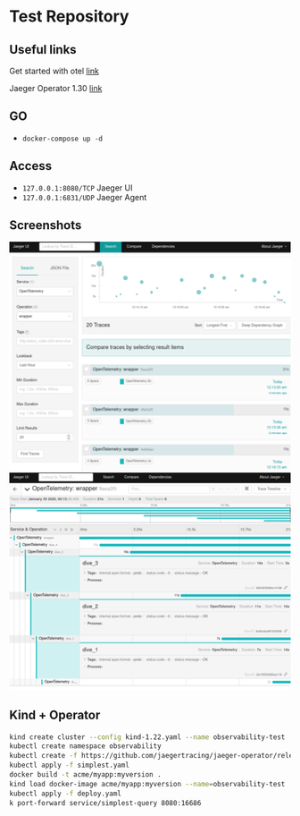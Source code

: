 # Test Repository

## Useful links
Get started with otel [link](https://opentelemetry.io/docs/instrumentation/go/getting-started/)

Jaeger Operator 1.30 [link](https://www.jaegertracing.io/docs/1.30/operator/)

## GO
- `docker-compose up -d`

## Access
- `127.0.0.1:8080/TCP` Jaeger UI
- `127.0.0.1:6831/UDP` Jaeger Agent

## Screenshots
![screenshot_1](assets/screen1.png)
![screenshot_2](assets/screen2.png)

## Kind + Operator

```bash
kind create cluster --config kind-1.22.yaml --name observability-test
kubectl create namespace observability
kubectl create -f https://github.com/jaegertracing/jaeger-operator/releases/download/v1.30.0/jaeger-operator.yaml -n observability
kubectl apply -f simplest.yaml
docker build -t acme/myapp:myversion .
kind load docker-image acme/myapp:myversion --name=observability-test
kubectl apply -f deploy.yaml
k port-forward service/simplest-query 8080:16686
```
